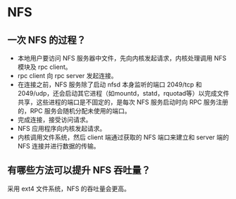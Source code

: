 # NFS

## 一次 NFS 的过程？
- 本地用户要访问 NFS 服务器中文件，先向内核发起请求，内核处理调用 NFS 模块及 rpc client。
- rpc client 向 rpc server 发起连接。
- 在连接之前，NFS 服务除了启动 nfsd 本身监听的端口 2049/tcp 和 2049/udp，还会启动其它进程（如mountd，statd，rquotad等）以完成文件共享，这些进程的端口是不固定的，是每次 NFS 服务启动时向 RPC 服务注册的，RPC 服务会随机分配未使用的端口。
- 完成连接，接受访问请求。
- NFS 应用程序向内核发起请求。
- 内核调用文件系统，然后 client 端通过获取的 NFS 端口来建立和 server 端的 NFS 连接并进行数据的传输。

## 有哪些方法可以提升 NFS 吞吐量？
采用 ext4 文件系统，NFS 的吞吐量会更高。